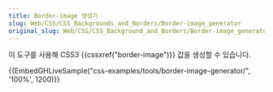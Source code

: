 ```yaml
---
title: Border-image 생성기
slug: Web/CSS/CSS_Backgrounds_and_Borders/Border-image_generator
original_slug: Web/CSS/CSS_Background_and_Borders/Border-image_generator
---
```


이 도구를 사용해 CSS3 {{cssxref("border-image")}} 값을 생성할 수 있습니다.

{{EmbedGHLiveSample("css-examples/tools/border-image-generator/", '100%', 1200)}}
